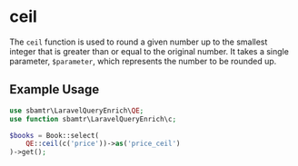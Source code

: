 # ceil

The `ceil` function is used to round a given number up to the smallest integer that is greater than or equal to the
original number. It takes a single parameter, `$parameter`, which represents the number to be rounded up.

## Example Usage

```php
use sbamtr\LaravelQueryEnrich\QE;
use function sbamtr\LaravelQueryEnrich\c;

$books = Book::select(
    QE::ceil(c('price'))->as('price_ceil')
)->get();
```